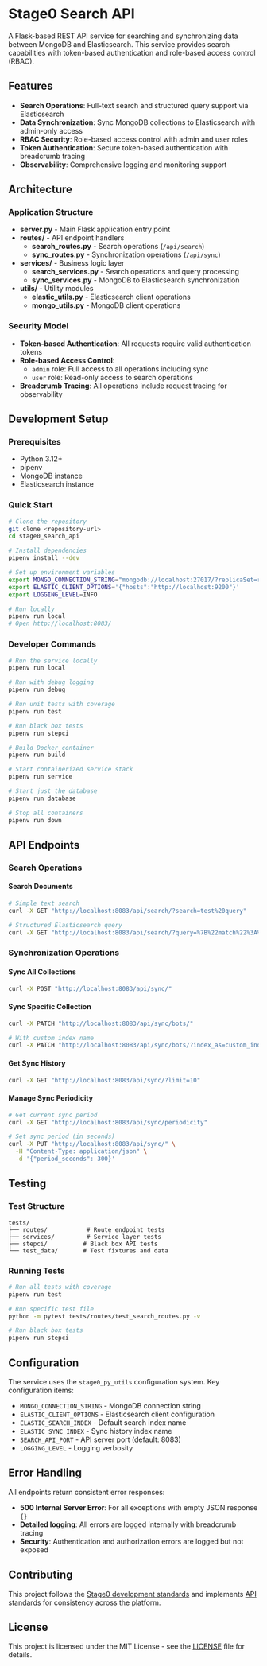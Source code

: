 # Stage0 Search API

A Flask-based REST API service for searching and synchronizing data between MongoDB and Elasticsearch. This service provides search capabilities with token-based authentication and role-based access control (RBAC).

## Features

- **Search Operations**: Full-text search and structured query support via Elasticsearch
- **Data Synchronization**: Sync MongoDB collections to Elasticsearch with admin-only access
- **RBAC Security**: Role-based access control with admin and user roles
- **Token Authentication**: Secure token-based authentication with breadcrumb tracing
- **Observability**: Comprehensive logging and monitoring support

## Architecture

### Application Structure

- **server.py** - Main Flask application entry point
- **routes/** - API endpoint handlers
  - **search_routes.py** - Search operations (`/api/search`)
  - **sync_routes.py** - Synchronization operations (`/api/sync`)
- **services/** - Business logic layer
  - **search_services.py** - Search operations and query processing
  - **sync_services.py** - MongoDB to Elasticsearch synchronization
- **utils/** - Utility modules
  - **elastic_utils.py** - Elasticsearch client operations
  - **mongo_utils.py** - MongoDB client operations

### Security Model

- **Token-based Authentication**: All requests require valid authentication tokens
- **Role-based Access Control**: 
  - `admin` role: Full access to all operations including sync
  - `user` role: Read-only access to search operations
- **Breadcrumb Tracing**: All operations include request tracing for observability

## Development Setup

### Prerequisites

- Python 3.12+
- pipenv
- MongoDB instance
- Elasticsearch instance

### Quick Start

```bash
# Clone the repository
git clone <repository-url>
cd stage0_search_api

# Install dependencies
pipenv install --dev

# Set up environment variables
export MONGO_CONNECTION_STRING="mongodb://localhost:27017/?replicaSet=rs0"
export ELASTIC_CLIENT_OPTIONS='{"hosts":"http://localhost:9200"}'
export LOGGING_LEVEL=INFO

# Run locally
pipenv run local
# Open http://localhost:8083/
```

### Developer Commands

```bash
# Run the service locally
pipenv run local

# Run with debug logging
pipenv run debug

# Run unit tests with coverage
pipenv run test

# Run black box tests
pipenv run stepci

# Build Docker container
pipenv run build

# Start containerized service stack
pipenv run service

# Start just the database
pipenv run database

# Stop all containers
pipenv run down
```

## API Endpoints

### Search Operations

#### Search Documents
```bash
# Simple text search
curl -X GET "http://localhost:8083/api/search/?search=test%20query"

# Structured Elasticsearch query
curl -X GET "http://localhost:8083/api/search/?query=%7B%22match%22%3A%7B%22title%22%3A%22test%22%7D%7D"
```

### Synchronization Operations

#### Sync All Collections
```bash
curl -X POST "http://localhost:8083/api/sync/"
```

#### Sync Specific Collection
```bash
curl -X PATCH "http://localhost:8083/api/sync/bots/"

# With custom index name
curl -X PATCH "http://localhost:8083/api/sync/bots/?index_as=custom_index"
```

#### Get Sync History
```bash
curl -X GET "http://localhost:8083/api/sync/?limit=10"
```

#### Manage Sync Periodicity
```bash
# Get current sync period
curl -X GET "http://localhost:8083/api/sync/periodicity"

# Set sync period (in seconds)
curl -X PUT "http://localhost:8083/api/sync/" \
  -H "Content-Type: application/json" \
  -d '{"period_seconds": 300}'
```

## Testing

### Test Structure

```
tests/
├── routes/           # Route endpoint tests
├── services/         # Service layer tests
├── stepci/          # Black box API tests
└── test_data/       # Test fixtures and data
```

### Running Tests

```bash
# Run all tests with coverage
pipenv run test

# Run specific test file
python -m pytest tests/routes/test_search_routes.py -v

# Run black box tests
pipenv run stepci
```

## Configuration

The service uses the `stage0_py_utils` configuration system. Key configuration items:

- `MONGO_CONNECTION_STRING` - MongoDB connection string
- `ELASTIC_CLIENT_OPTIONS` - Elasticsearch client configuration
- `ELASTIC_SEARCH_INDEX` - Default search index name
- `ELASTIC_SYNC_INDEX` - Sync history index name
- `SEARCH_API_PORT` - API server port (default: 8083)
- `LOGGING_LEVEL` - Logging verbosity

## Error Handling

All endpoints return consistent error responses:

- **500 Internal Server Error**: For all exceptions with empty JSON response `{}`
- **Detailed logging**: All errors are logged internally with breadcrumb tracing
- **Security**: Authentication and authorization errors are logged but not exposed

## Contributing

This project follows the [Stage0 development standards](https://github.com/agile-learning-institute/stage0/blob/main/developer_edition/docs/contributing.md) and implements [API standards](https://github.com/agile-learning-institute/stage0/blob/main/developer_edition/docs/api-standards.md) for consistency across the platform.

## License

This project is licensed under the MIT License - see the [LICENSE](LICENSE) file for details. 